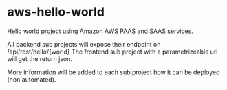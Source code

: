 # aws-hello-world

Hello world project using Amazon AWS PAAS and SAAS services.

All backend sub projects will expose their endpoint on /api/rest/hello/{world}
The frontend sub project with a parametrizeable url will get the return json.

More information will be added to each sub project how it can be deployed (non automated).
